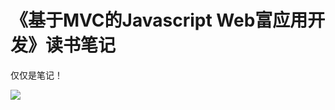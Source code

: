 《基于MVC的Javascript Web富应用开发》读书笔记
=======

仅仅是笔记！

![](http://img14.360buyimg.com/n1/g5/M00/01/0F/rBEDik_HM6oIAAAAAAEnmSLItPAAAASggLAjbQAASex631.jpg)